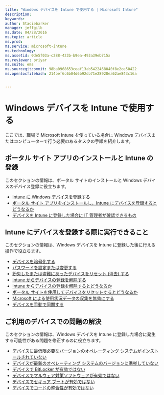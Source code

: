 ```yaml
---
title: "Windows デバイスを Intune で使用する | Microsoft Intune"
description: 
keywords: 
author: Staciebarker
manager: jeffgilb
ms.date: 04/28/2016
ms.topic: article
ms.prod: 
ms.service: microsoft-intune
ms.technology: 
ms.assetid: 0de5f03a-c288-423b-b9ea-493a39eb715a
ms.reviewer: priyar
ms.suite: ems
ms.sourcegitcommit: 98ba0968653ceaf13ab5422468040f8e2ce50422
ms.openlocfilehash: 214bef6c6b04d6b92db71e28928ea62ae843c16a


---
```


# Windows デバイスを Intune で使用する

ここでは、職場で Microsoft Intune を使っている場合に Windows デバイスまたはコンピューターで行う必要のあるタスクの手順を紹介します。

## ポータル サイト アプリのインストールと Intune の登録

このセクションの情報は、ポータル サイトのインストールと Windows デバイスのデバイス登録に役立ちます。

- [Intune に Windows デバイスを登録する](enroll-your-device-in-intune-windows.md)</br>
- [ポータル サイト アプリをインストールし、Intune にデバイスを登録するとどうなるか](what-happens-if-you-install-the-company-portal-app-and-enroll-your-device-in-intune-windows.md)</br>
- [デバイスを Intune に登録した場合に IT 管理者が確認できるもの](what-can-your-it-administrator-see-when-you-enroll-your-device-in-intune-windows.md)

## Intune にデバイスを登録する際に実行できること

このセクションの情報は、Windows デバイスを Intune に登録した後に行える操作で役立ちます。

- [デバイスを暗号化する](encrypt-your-device-windows.md)</br>
- [パスワードを設定または変更する](set-or-change-your-password-windows.md)</br>
- [紛失したまたは盗難にあったデバイスをリセット (消去) する](reset-erase-your-lost-or-stolen-device-windows.md)</br>
- [Intune からデバイスの登録を解除する](unenroll-your-device-from-intune-windows.md)</br>
- [Intune からデバイスの登録を解除するとどうなるか](what-happens-if-you-unenroll-your-device-from-intune-windows.md)</br>
- [ポータル サイトを使用してデバイスをリセットするとどうなるか](what-happens-if-you-reset-your-device-using-the-company-portal-windows.md)</br>
- [Microsoft による使用状況データの収集を無効にする](turn-off-microsoft-usage-data-collection-windows.md)</br>
- [デバイスを手動で同期する](sync-your-device-manually-windows.md)

## ご利用のデバイスでの問題の解決

このセクションの情報は、Windows デバイスを Intune に登録した場合に発生する可能性がある問題を修正するのに役立ちます。

- [デバイスに最低限必要なバージョンのオペレーティング システムがインストールされていない](device-doesnt-have-the-required-minimum-operating-system-version-windows.md)</br>
- [デバイスが最新のオペレーティング システムのバージョンに準拠していない](device-doesnt-comply-with-maximum-operating-system-version-windows.md)</br>
- [デバイスで BitLocker が有効ではない](device-doesnt-have-bitlocker-enabled-windows.md)</br>
- [デバイスでマルウェア対策ソフトウェアが有効ではない](device-doesnt-have-antimalware-software-enabled-windows.md)</br>
- [デバイスでセキュア ブートが有効ではない](device-doesnt-have-secure-boot-enabled-windows.md)</br>
- [デバイスでコードの整合性が有効ではない](device-doesnt-have-code-integrity-enabled-windows.md)





<!--HONumber=Jun16_HO1-->


